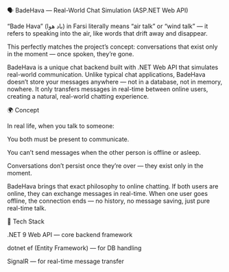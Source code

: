 🗣️ BadeHava — Real-World Chat Simulation (ASP.NET Web API)

“Bade Hava” (باد هوا) in Farsi literally means “air talk” or “wind talk” —
it refers to speaking into the air, like words that drift away and disappear.

This perfectly matches the project’s concept: conversations that exist only in the moment —
once spoken, they’re gone.

BadeHava is a unique chat backend built with .NET Web API that simulates real-world communication.
Unlike typical chat applications, BadeHava doesn’t store your messages anywhere — not in a database, not in memory, nowhere.
It only transfers messages in real-time between online users, creating a natural, real-world chatting experience.


🌍 Concept

In real life, when you talk to someone:

You both must be present to communicate.

You can’t send messages when the other person is offline or asleep.

Conversations don’t persist once they’re over — they exist only in the moment.

BadeHava brings that exact philosophy to online chatting.
If both users are online, they can exchange messages in real-time.
When one user goes offline, the connection ends — no history, no message saving, just pure real-time talk.


🧠 Tech Stack

.NET 9 Web API — core backend framework

dotnet ef (Entity Framework) — for DB handling

SignalR — for real-time message transfer
